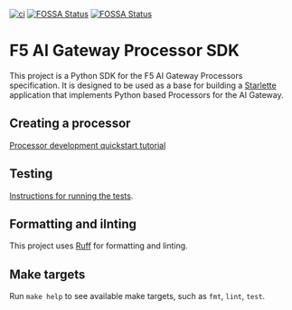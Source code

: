 [![ci](https://github.com/nginxinc/f5-ai-gateway-sdk-py/actions/workflows/ci.yml/badge.svg?branch=main)](https://github.com/nginxinc/f5-ai-gateway-sdk-py/actions/workflows/ci.yml)
[![FOSSA Status](https://app.fossa.com/api/projects/custom%2B5618%2Ff5-ai-gateway-sdk-py.svg?type=shield&issueType=license)](https://app.fossa.com/projects/custom%2B5618%2Ff5-ai-gateway-sdk-py?ref=badge_shield&issueType=license)
[![FOSSA Status](https://app.fossa.com/api/projects/custom%2B5618%2Ff5-ai-gateway-sdk-py.svg?type=shield&issueType=security)](https://app.fossa.com/projects/custom%2B5618%2Ff5-ai-gateway-sdk-py?ref=badge_shield&issueType=security)

# F5 AI Gateway Processor SDK

This project is a Python SDK for the F5 AI Gateway Processors specification. 
It is designed to be used as a base for building a [Starlette](https://www.starlette.io/) application that
implements Python based Processors for the AI Gateway.

## Creating a processor

[Processor development quickstart tutorial](https://aigateway.clouddocs.f5.com/sdk/python/tutorial.html)

## Testing

[Instructions for running the tests](./tests/README.md#executing-tests).

## Formatting and ilnting

This project uses [Ruff](https://docs.astral.sh/ruff/) for formatting and linting.

## Make targets

Run `make help` to see available make targets, such as `fmt`, `lint`, `test`.
